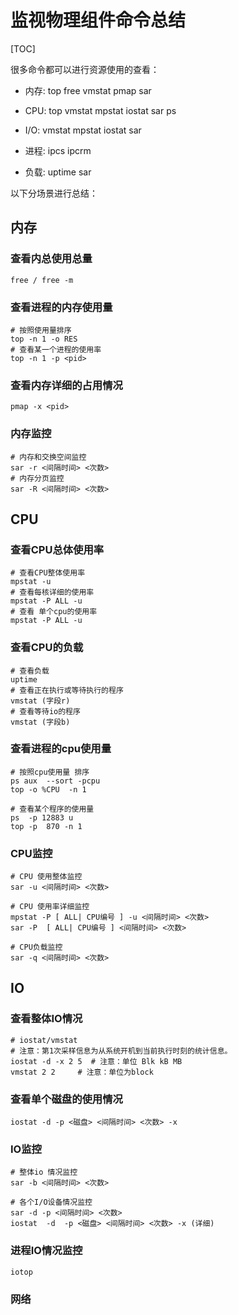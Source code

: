 # 监视物理组件命令总结



[TOC]

很多命令都可以进行资源使用的查看：

- 内存: top free vmstat pmap  sar 

- CPU: top vmstat mpstat iostat sar ps

- I/O: vmstat mpstat iostat sar 

- 进程: ipcs ipcrm 

- 负载: uptime sar

   

以下分场景进行总结：

## 内存

### 查看内总使用总量

```
free / free -m
```

### 查看进程的内存使用量

```
# 按照使用量排序
top -n 1 -o RES
# 查看某一个进程的使用率
top -n 1 -p <pid>
```

### 查看内存详细的占用情况

```
pmap -x <pid>
```

### 内存监控

```
# 内存和交换空间监控
sar -r <间隔时间> <次数>
# 内存分页监控
sar -R <间隔时间> <次数>
```



## CPU

### 查看CPU总体使用率

```
# 查看CPU整体使用率
mpstat -u
# 查看每核详细的使用率
mpstat -P ALL -u
# 查看 单个cpu的使用率
mpstat -P ALL -u
```

### 查看CPU的负载

```
# 查看负载
uptime
# 查看正在执行或等待执行的程序
vmstat (字段r)
# 查看等待io的程序
vmstat (字段b)
```

### 查看进程的cpu使用量

```
# 按照cpu使用量 排序
ps aux  --sort -pcpu
top -o %CPU  -n 1 

# 查看某个程序的使用量
ps  -p 12883 u
top -p  870 -n 1

```

### CPU监控

```
# CPU 使用整体监控
sar -u <间隔时间> <次数>

# CPU 使用率详细监控
mpstat -P [ ALL| CPU编号 ] -u <间隔时间> <次数>
sar -P  [ ALL| CPU编号 ] <间隔时间> <次数>

# CPU负载监控
sar -q <间隔时间> <次数>
```



## IO

### 查看整体IO情况

```
# iostat/vmstat  
# 注意：第1次采样信息为从系统开机到当前执行时刻的统计信息。
iostat -d -x 2 5  # 注意：单位 Blk kB MB 
vmstat 2 2     # 注意：单位为block 
```

### 查看单个磁盘的使用情况

```
iostat -d -p <磁盘> <间隔时间> <次数> -x 
```

### IO监控

```
# 整体io 情况监控
sar -b <间隔时间> <次数>

# 各个I/O设备情况监控
sar -d -p <间隔时间> <次数>
iostat  -d  -p <磁盘> <间隔时间> <次数> -x (详细)
```

### 进程IO情况监控

```
iotop
```



### 网络





